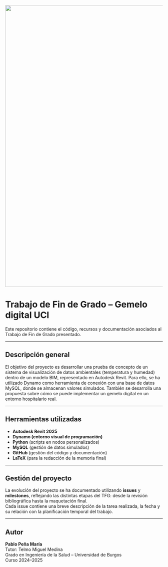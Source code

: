 <image src="/img/cabeceraSalud.jpg"  width="900">

# Trabajo de Fin de Grado – Gemelo digital UCI
Este repositorio contiene el código, recursos y documentación asociados al Trabajo de Fin de Grado presentado.

---

## Descripción general  


El objetivo del proyecto es desarrollar una prueba de concepto de un sistema de visualización de datos ambientales (temperatura y humedad) dentro de un modelo BIM, representado en Autodesk Revit. Para ello, se ha utilizado Dynamo como herramienta de conexión con una base de datos MySQL, donde se almacenan valores simulados.
También se desarrolla una propuesta sobre cómo se puede implementar un gemelo digital en un entorno hospitalario real.

---

## Herramientas utilizadas

- **Autodesk Revit 2025**  
- **Dynamo (entorno visual de programación)**
- **Python** (scripts en nodos personalizados)
- **MySQL** (gestión de datos simulados)
- **GitHub** (gestión del código y documentación)
- **LaTeX** (para la redacción de la memoria final)

---


##  Gestión del proyecto

La evolución del proyecto se ha documentado utilizando **issues** y **milestones**, reflejando las distintas etapas del TFG: desde la revisión bibliográfica hasta la maquetación final.  
Cada issue contiene una breve descripción de la tarea realizada, la fecha y su relación con la planificación temporal del trabajo.

---



## Autor

**Pablo Peña María**  
Tutor: Telmo Miguel Medina  
Grado en Ingeniería de la Salud – Universidad de Burgos  
Curso 2024–2025
